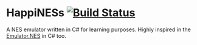 

# HappiNESs [![Build Status](https://travis-ci.org/{ORG-or-USERNAME}/{REPO-NAME}.png?branch=master)](https://travis-ci.org/{ORG-or-USERNAME}/{REPO-NAME})

A NES emulator written in C# for learning purposes. Highly inspired in the [Emulator.NES](https://github.com/Xyene/Emulator.NES) in C# too.
